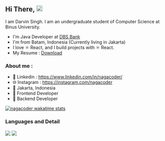 
## Hi There, <img src="https://media.giphy.com/media/hvRJCLFzcasrR4ia7z/giphy.gif" width="20px">

I am Darvin Singh. I am an undergraduate student of Computer Science at Binus University.

- I'm Java Developer at [DBS Bank](https://dbs.com)
- I'm from Batam, Indonesia (Currently living in Jakarta)
- I love ⚛ React, and I build projects with ⚛ React.
- My Resume : [Download](https://drive.google.com/file/d/1a6rEP6dDz1NGHq1qkm7T7wr6hX4H0N2o/view)

### About me :

- 📘 Linkedin : https://www.linkedin.com/in/nagacoder/
- 🌐 Instagram : https://instagram.com/nagacoder
- 📌 Jakarta, Indonesia
- 📎 Frontend Developer
- 📎 Backend Developer

[![nagacoder wakatime stats](https://github-readme-stats.vercel.app/api/wakatime?username=nagacoder)](https://github.com/anuraghazra/github-readme-stats)

### Languages and Detail

<p>
    <img align="center" src="https://github-readme-stats.vercel.app/api?username=nagacoder&count_private=true&show_icons=true&bg_color=F6F8FA&title_color=5069DF&hide=issues&icon_color=EB445E"/>
    <img align="center" src="https://github-readme-stats.vercel.app/api/top-langs/?username=nagacoder&layout=compact&langs_count=10"/>

</p>
